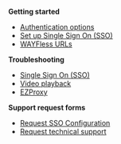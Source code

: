 **Getting started**
  - [Authentication options](authentication.md)
  - [Set up Single Sign On (SSO)](single-sign-on.md)
  - [WAYFless URLs](wayfless-urls.md)

**Troubleshooting**
  - [Single Sign On (SSO)](troubleshooting-single-sign-on.md)
  - [Video playback](troubleshooting-playback.md)
  - [EZProxy](troubleshooting-ezproxy.md)

**Support request forms**
   - [Request SSO Configuration](https://forms.gle/Dij9dt8vGMDMoEa59)
   - [Request technical support](https://forms.gle/UtLHsRoDCrKdBTiG8)